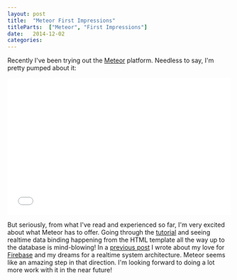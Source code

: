 ```yaml
---
layout: post
title:  "Meteor First Impressions"
titleParts:  ["Meteor", "First Impressions"]
date:   2014-12-02
categories:
---
```


Recently I've been trying out the [Meteor](https://www.meteor.com/) platform. Needless to say, I'm pretty pumped about it:

<div style="position: relative; padding-bottom: 56.25%; padding-top: 25px; height: 0;">
    <iframe style="position: absolute; top: 0; left: 0; width: 100%; height: 100%;" src="//www.youtube.com/embed/AsdZKyVQ9IE" frameborder="0" allowfullscreen></iframe>
</div>

But seriously, from what I've read and experienced so far, I'm very excited about what Meteor has to offer. Going through the [tutorial](https://www.meteor.com/install) and seeing realtime data binding happening from the HTML template all the way up to the database is mind-blowing! In a [previous post](http://1pxsolidtomato.com/2014/10/01/firebase-tustacr/) I wrote about my love for [Firebase](https://www.firebase.com/) and my dreams for a realtime system architecture. Meteor seems like an amazing step in that direction. I'm looking forward to doing a lot more work with it in the near future!